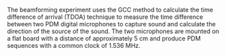The beamforming experiment uses the GCC method to calculate the time difference of arrival
(TDOA) technique to measure the time difference between two PDM digital microphones to
capture sound and calculate the direction of the source of the sound. The two microphones are
mounted on a flat board with a distance of approximately 5 cm and produce PDM sequences
with a common clock of 1.536 MHz.
